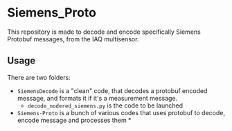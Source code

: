 # Siemens_Proto  
This repository is made to decode and encode specifically Siemens Protobuf messages, from the IAQ multisensor.  

## Usage  
There are two folders:  
* ```SiemensDecode``` is a "clean" code, that decodes a protobuf encoded message, and formats it if it's a measurement message.  
    * ```decode_nodered_siemens.py``` is the code to be launched
* ```Siemens-Proto``` is a bunch of various codes that uses protobuf to decode, encode message and processes them
    * 
